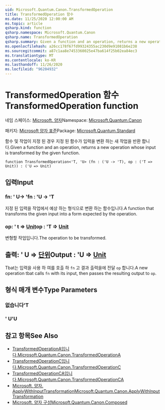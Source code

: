 ```yaml
---
uid: Microsoft.Quantum.Canon.TransformedOperation
title: TransformedOperation 함수
ms.date: 11/25/2020 12:00:00 AM
ms.topic: article
qsharp.kind: function
qsharp.namespace: Microsoft.Quantum.Canon
qsharp.name: TransformedOperation
qsharp.summary: Given a function and an operation, returns a new operation whose input is transformed by the given function.
ms.openlocfilehash: a26cc178f67fd99324355ac230d9e91081b6e238
ms.sourcegitcommit: a87c1aa8e7453360025e47ba614f25b02ea84ec3
ms.translationtype: MT
ms.contentlocale: ko-KR
ms.lasthandoff: 11/26/2020
ms.locfileid: "96204932"
---
```

# <a name="transformedoperation-function"></a><span data-ttu-id="467c0-102">TransformedOperation 함수</span><span class="sxs-lookup"><span data-stu-id="467c0-102">TransformedOperation function</span></span>

<span data-ttu-id="467c0-103">네임 스페이스: [Microsoft. 양자](xref:Microsoft.Quantum.Canon)</span><span class="sxs-lookup"><span data-stu-id="467c0-103">Namespace: [Microsoft.Quantum.Canon](xref:Microsoft.Quantum.Canon)</span></span>

<span data-ttu-id="467c0-104">패키지: [Microsoft 양자 표준](https://nuget.org/packages/Microsoft.Quantum.Standard)</span><span class="sxs-lookup"><span data-stu-id="467c0-104">Package: [Microsoft.Quantum.Standard](https://nuget.org/packages/Microsoft.Quantum.Standard)</span></span>


<span data-ttu-id="467c0-105">함수 및 작업이 지정 된 경우 지정 된 함수가 입력을 변환 하는 새 작업을 반환 합니다.</span><span class="sxs-lookup"><span data-stu-id="467c0-105">Given a function and an operation, returns a new operation whose input is transformed by the given function.</span></span>

```qsharp
function TransformedOperation<'T, 'U> (fn : ('U -> 'T), op : ('T => Unit)) : ('U => Unit)
```


## <a name="input"></a><span data-ttu-id="467c0-106">입력</span><span class="sxs-lookup"><span data-stu-id="467c0-106">Input</span></span>

### <a name="fn--u---t"></a><span data-ttu-id="467c0-107">fn: ' U-> '</span><span class="sxs-lookup"><span data-stu-id="467c0-107">fn : 'U -> 'T</span></span>

<span data-ttu-id="467c0-108">지정 된 입력을 작업에서 예상 하는 형식으로 변환 하는 함수입니다.</span><span class="sxs-lookup"><span data-stu-id="467c0-108">A function that transforms the given input into a form expected by the operation.</span></span>


### <a name="op--t--unit"></a><span data-ttu-id="467c0-109">op: ' t => [Unit](xref:microsoft.quantum.lang-ref.unit)</span><span class="sxs-lookup"><span data-stu-id="467c0-109">op : 'T => [Unit](xref:microsoft.quantum.lang-ref.unit)</span></span> 

<span data-ttu-id="467c0-110">변형할 작업입니다.</span><span class="sxs-lookup"><span data-stu-id="467c0-110">The operation to be transformed.</span></span>



## <a name="output--u--unit"></a><span data-ttu-id="467c0-111">출력: ' U => [단위](xref:microsoft.quantum.lang-ref.unit)</span><span class="sxs-lookup"><span data-stu-id="467c0-111">Output : 'U => [Unit](xref:microsoft.quantum.lang-ref.unit)</span></span> 

<span data-ttu-id="467c0-112">Tbat는 입력을 사용 하 여를 호출 하 `fn` 고 결과 출력을에 전달 `op` 합니다.</span><span class="sxs-lookup"><span data-stu-id="467c0-112">A new operation tbat calls `fn` with its input, then passes the resulting output to `op`.</span></span>

## <a name="type-parameters"></a><span data-ttu-id="467c0-113">형식 매개 변수</span><span class="sxs-lookup"><span data-stu-id="467c0-113">Type Parameters</span></span>

### <a name="t"></a><span data-ttu-id="467c0-114">없습니다</span><span class="sxs-lookup"><span data-stu-id="467c0-114">'T</span></span>


### <a name="u"></a><span data-ttu-id="467c0-115">' U</span><span class="sxs-lookup"><span data-stu-id="467c0-115">'U</span></span>



## <a name="see-also"></a><span data-ttu-id="467c0-116">참고 항목</span><span class="sxs-lookup"><span data-stu-id="467c0-116">See Also</span></span>

- [<span data-ttu-id="467c0-117">TransformedOperationA입니다.</span><span class="sxs-lookup"><span data-stu-id="467c0-117">Microsoft.Quantum.Canon.TransformedOperationA</span></span>](xref:Microsoft.Quantum.Canon.TransformedOperationA)
- [<span data-ttu-id="467c0-118">TransformedOperationC입니다.</span><span class="sxs-lookup"><span data-stu-id="467c0-118">Microsoft.Quantum.Canon.TransformedOperationC</span></span>](xref:Microsoft.Quantum.Canon.TransformedOperationC)
- [<span data-ttu-id="467c0-119">TransformedOperationCA입니다.</span><span class="sxs-lookup"><span data-stu-id="467c0-119">Microsoft.Quantum.Canon.TransformedOperationCA</span></span>](xref:Microsoft.Quantum.Canon.TransformedOperationCA)
- [<span data-ttu-id="467c0-120">Microsoft. 양자. ApplyWithInputTransformation</span><span class="sxs-lookup"><span data-stu-id="467c0-120">Microsoft.Quantum.Canon.ApplyWithInputTransformation</span></span>](xref:Microsoft.Quantum.Canon.ApplyWithInputTransformation)
- [<span data-ttu-id="467c0-121">Microsoft. 양자 구성</span><span class="sxs-lookup"><span data-stu-id="467c0-121">Microsoft.Quantum.Canon.Composed</span></span>](xref:Microsoft.Quantum.Canon.Composed)